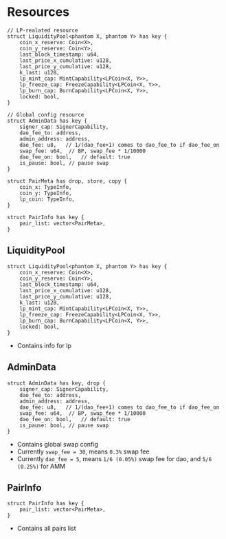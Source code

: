 # Resources
```move
// LP-realated resource
struct LiquidityPool<phantom X, phantom Y> has key {
    coin_x_reserve: Coin<X>,
    coin_y_reserve: Coin<Y>,
    last_block_timestamp: u64,
    last_price_x_cumulative: u128,
    last_price_y_cumulative: u128,
    k_last: u128,
    lp_mint_cap: MintCapability<LPCoin<X, Y>>,
    lp_freeze_cap: FreezeCapability<LPCoin<X, Y>>,
    lp_burn_cap: BurnCapability<LPCoin<X, Y>>,
    locked: bool,
}

// Global config resource
struct AdminData has key {
    signer_cap: SignerCapability,
    dao_fee_to: address,
    admin_address: address,
    dao_fee: u8,   // 1/(dao_fee+1) comes to dao_fee_to if dao_fee_on
    swap_fee: u64,  // BP, swap_fee * 1/10000
    dao_fee_on: bool,   // default: true
    is_pause: bool, // pause swap
}

struct PairMeta has drop, store, copy {
    coin_x: TypeInfo,
    coin_y: TypeInfo,
    lp_coin: TypeInfo,
}

struct PairInfo has key {
    pair_list: vector<PairMeta>,
}
```

## LiquidityPool
```move
struct LiquidityPool<phantom X, phantom Y> has key {
    coin_x_reserve: Coin<X>,
    coin_y_reserve: Coin<Y>,
    last_block_timestamp: u64,
    last_price_x_cumulative: u128,
    last_price_y_cumulative: u128,
    k_last: u128,
    lp_mint_cap: MintCapability<LPCoin<X, Y>>,
    lp_freeze_cap: FreezeCapability<LPCoin<X, Y>>,
    lp_burn_cap: BurnCapability<LPCoin<X, Y>>,
    locked: bool,
}
```
* Contains info for lp

## AdminData
```move
struct AdminData has key, drop {
    signer_cap: SignerCapability,
    dao_fee_to: address,
    admin_address: address,
    dao_fee: u8,   // 1/(dao_fee+1) comes to dao_fee_to if dao_fee_on
    swap_fee: u64,  // BP, swap_fee * 1/10000
    dao_fee_on: bool,   // default: true
    is_pause: bool, // pause swap
}
```
* Contains global swap config
* Currently `swap_fee = 30`, means `0.3%` swap fee
* Currently `dao_fee = 5`, means `1/6 (0.05%)` swap fee for dao, and `5/6 (0.25%)` for AMM

## PairInfo
```move
struct PairInfo has key {
    pair_list: vector<PairMeta>,
}
```
* Contains all pairs list